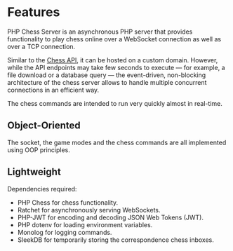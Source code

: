 # Features

PHP Chess Server is an asynchronous PHP server that provides functionality to play chess online over a WebSocket connection as well as over a TCP connection.

Similar to the [Chess API](https://chess-api.readthedocs.io/en/latest/), it can be hosted on a custom domain. However, while the API endpoints may take few seconds to execute — for example, a file download or a database query — the event-driven, non-blocking architecture of the chess server allows to handle multiple concurrent connections in an efficient way.

The chess commands are intended to run very quickly almost in real-time.

## Object-Oriented

The socket, the game modes and the chess commands are all implemented using OOP principles.

## Lightweight

Dependencies required:

- PHP Chess for chess functionality.
- Ratchet for asynchronously serving WebSockets.
- PHP-JWT for encoding and decoding JSON Web Tokens (JWT).
- PHP dotenv for loading environment variables.
- Monolog for logging commands.
- SleekDB for temporarily storing the correspondence chess inboxes.
